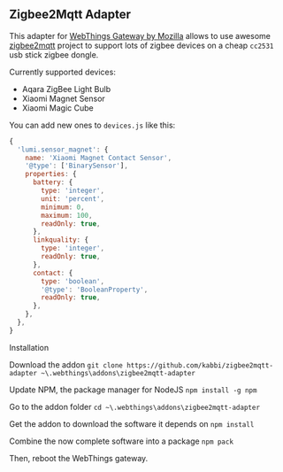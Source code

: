 Zigbee2Mqtt Adapter
-------------------

This adapter for [WebThings Gateway by Mozilla](https://iot.mozilla.org/gateway/) allows to use awesome [zigbee2mqtt](http://zigbee2mqtt.io/) project to support lots of zigbee devices on a cheap `cc2531` usb stick zigbee dongle.

Currently supported devices:
- Aqara ZigBee Light Bulb
- Xiaomi Magnet Sensor
- Xiaomi Magic Cube

You can add new ones to `devices.js` like this:

```js
{
  'lumi.sensor_magnet': {
    name: 'Xiaomi Magnet Contact Sensor',
    '@type': ['BinarySensor'],
    properties: {
      battery: {
        type: 'integer',
        unit: 'percent',
        minimum: 0,
        maximum: 100,
        readOnly: true,
      },
      linkquality: {
        type: 'integer',
        readOnly: true,
      },
      contact: {
        type: 'boolean',
        '@type': 'BooleanProperty',
        readOnly: true,
      },
    },
  },
}
```


Installation

Download the addon
`git clone https://github.com/kabbi/zigbee2mqtt-adapter ~\.webthings\addons\zigbee2mqtt-adapter`

Update NPM, the package manager for NodeJS
`npm install -g npm`

Go to the addon folder
`cd ~\.webthings\addons\zigbee2mqtt-adapter`

Get the addon to download the software it depends on
`npm install`

Combine the now complete software into a package
`npm pack`

Then, reboot the WebThings gateway.

